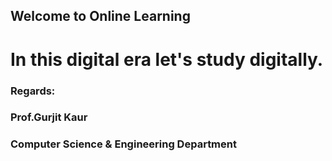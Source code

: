 ##       Welcome to Online Learning


# In this digital era let's study digitally.

### Regards:
### Prof.Gurjit Kaur
### Computer Science & Engineering Department
